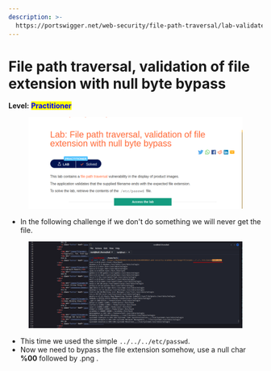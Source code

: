 ```yaml
---
description: >-
  https://portswigger.net/web-security/file-path-traversal/lab-validate-file-extension-null-byte-bypass
---
```


# File path traversal, validation of file extension with null byte bypass

**Level:** <mark style="color:blue;">**Practitioner**</mark>

<figure><img src="../../../../../.gitbook/assets/Filepathtraversalvalidationoffileextensionwithnullbytebypass1.png" alt=""><figcaption></figcaption></figure>

* In the following challenge if we don't do something we will never get the file.

<figure><img src="../../../../../.gitbook/assets/Filepathtraversalvalidationoffileextensionwithnullbytebypass2.png" alt=""><figcaption></figcaption></figure>

* This time we used the simple `../../../etc/passwd`.
* Now we need to bypass the file extension somehow, use a null char **%00** followed by .png .
